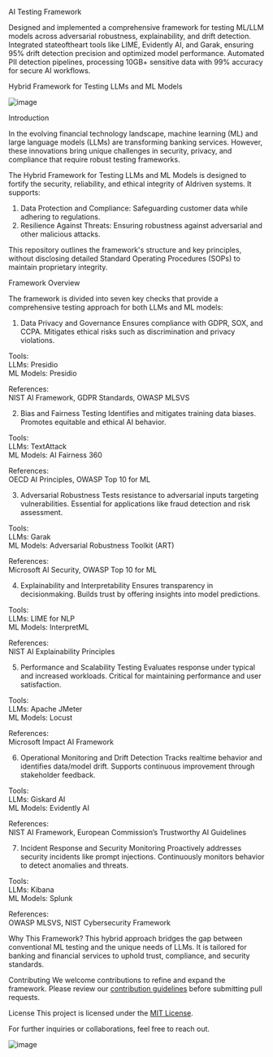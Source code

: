 AI Testing Framework


Designed and implemented a comprehensive framework for testing ML/LLM models across adversarial robustness, explainability, and drift detection.
Integrated stateoftheart tools like LIME, Evidently AI, and Garak, ensuring 95% drift detection precision and optimized model performance.
Automated PII detection pipelines, processing 10GB+ sensitive data with 99% accuracy for secure AI workflows.

Hybrid Framework for Testing LLMs and ML Models

![image](https://github.com/user-attachments/assets/d474aaa5-0ccd-4013-acfe-7fea73272397)


Introduction

In the evolving financial technology landscape, machine learning (ML) and large language models (LLMs) are transforming banking services. However, these innovations bring unique challenges in security, privacy, and compliance that require robust testing frameworks.

The Hybrid Framework for Testing LLMs and ML Models is designed to fortify the security, reliability, and ethical integrity of AIdriven systems. It supports:
1. Data Protection and Compliance: Safeguarding customer data while adhering to regulations.
2. Resilience Against Threats: Ensuring robustness against adversarial and other malicious attacks.

This repository outlines the framework's structure and key principles, without disclosing detailed Standard Operating Procedures (SOPs) to maintain proprietary integrity.


Framework Overview

The framework is divided into seven key checks that provide a comprehensive testing approach for both LLMs and ML models:

1. Data Privacy and Governance
 Ensures compliance with GDPR, SOX, and CCPA.
 Mitigates ethical risks such as discrimination and privacy violations.

Tools:  
LLMs: Presidio  
ML Models: Presidio  

References:  
NIST AI Framework, GDPR Standards, OWASP MLSVS  



2. Bias and Fairness Testing
 Identifies and mitigates training data biases.
 Promotes equitable and ethical AI behavior.

Tools:  
LLMs: TextAttack  
ML Models: AI Fairness 360  

References:  
OECD AI Principles, OWASP Top 10 for ML  



3. Adversarial Robustness
 Tests resistance to adversarial inputs targeting vulnerabilities.
 Essential for applications like fraud detection and risk assessment.

Tools:  
LLMs: Garak  
ML Models: Adversarial Robustness Toolkit (ART)  

References:  
Microsoft AI Security, OWASP Top 10 for ML  



4. Explainability and Interpretability
 Ensures transparency in decisionmaking.
 Builds trust by offering insights into model predictions.

Tools:  
LLMs: LIME for NLP  
ML Models: InterpretML  

References:  
NIST AI Explainability Principles  


5. Performance and Scalability Testing
 Evaluates response under typical and increased workloads.
 Critical for maintaining performance and user satisfaction.

Tools:  
LLMs: Apache JMeter  
ML Models: Locust  

References:  
Microsoft Impact AI Framework  



6. Operational Monitoring and Drift Detection
 Tracks realtime behavior and identifies data/model drift.
 Supports continuous improvement through stakeholder feedback.

Tools:  
LLMs: Giskard AI  
ML Models: Evidently AI  

References:  
NIST AI Framework, European Commission’s Trustworthy AI Guidelines  



7. Incident Response and Security Monitoring
 Proactively addresses security incidents like prompt injections.
 Continuously monitors behavior to detect anomalies and threats.

Tools:  
LLMs: Kibana  
ML Models: Splunk  

References:  
OWASP MLSVS, NIST Cybersecurity Framework  


Why This Framework?
This hybrid approach bridges the gap between conventional ML testing and the unique needs of LLMs. It is tailored for banking and financial services to uphold trust, compliance, and security standards.

Contributing
We welcome contributions to refine and expand the framework. Please review our [contribution guidelines](CONTRIBUTING.md) before submitting pull requests.



 License
This project is licensed under the [MIT License](LICENSE).



For further inquiries or collaborations, feel free to reach out.

![image](https://github.com/user-attachments/assets/2d82e127-99f8-4d03-8f24-44b9538b83f0)

